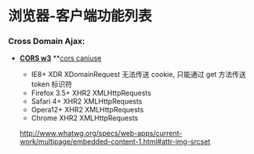 浏览器-客户端功能列表
=====================

### Cross Domain Ajax:
  * **[CORS w3][]** **[cors caniuse][]
    - IE8+           XDR      XDomainRequest        无法传送 cookie, 只能通过 get 方法传送 token 标识符
    - Firefox 3.5+   XHR2     XMLHttpRequests
    - Safari 4+      XHR2     XMLHttpRequests
    - Opera12+       XHR2     XMLHttpRequests
    - Chrome         XHR2     XMLHttpRequests

    http://www.whatwg.org/specs/web-apps/current-work/multipage/embedded-content-1.html#attr-img-srcset

[CORS w3]: http://www.w3.org/TR/cors/ (Cross-Origin Resource Sharing)
[cors caniuse]: http://caniuse.com/#feat=cors
[RNG]: http://rng.io/

[html5please]: http://html5please.com/
[platformhtml5]: http://platform.html5.org
[ex5-compat-table]: http://kangax.github.com/es5-compat-table
